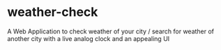 # weather-check
A Web Application to check weather of your city / search for weather of another city with a live analog clock and an appealing UI

